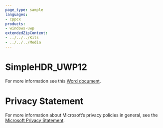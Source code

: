 ```yaml
---
page_type: sample
languages:
- cppcx
products:
- windows-uwp
extendedZipContent:
- ../../../Kits
- ../../../Media
---
```

# SimpleHDR_UWP12
For more information see this [Word document](Readme.docx).
# Privacy Statement
For more information about Microsoft’s privacy policies in general, see the [Microsoft Privacy Statement](https://privacy.microsoft.com/en-us/privacystatement/).
